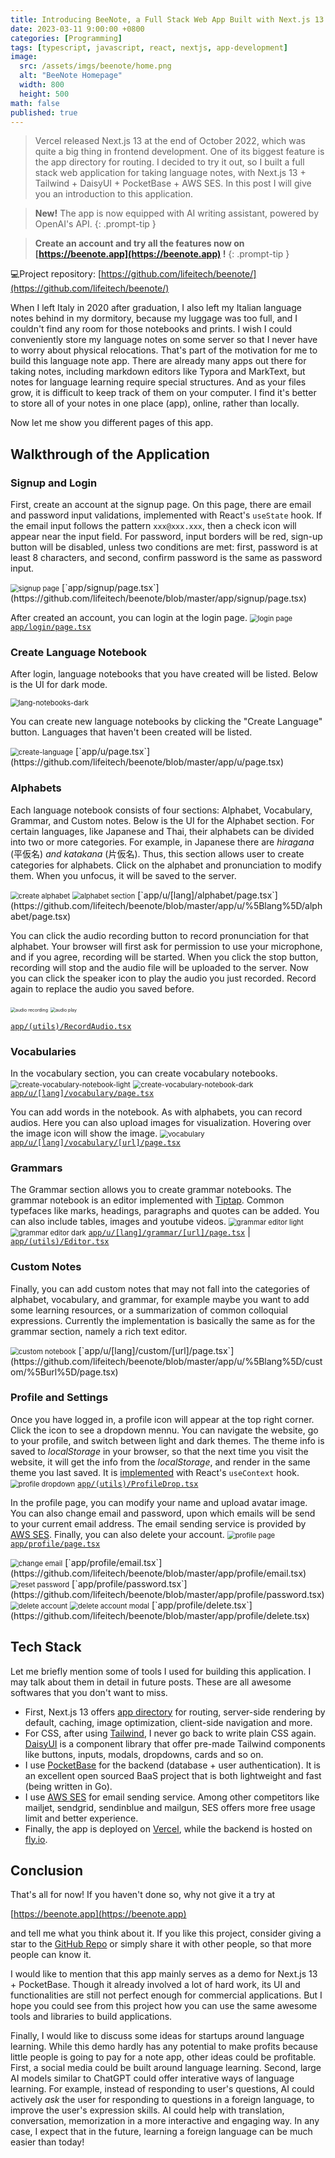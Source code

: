 ```yaml
---
title: Introducing BeeNote, a Full Stack Web App Built with Next.js 13
date: 2023-03-11 9:00:00 +0800
categories: [Programming]
tags: [typescript, javascript, react, nextjs, app-development]
image:
  src: /assets/imgs/beenote/home.png
  alt: "BeeNote Homepage"
  width: 800
  height: 500
math: false
published: true
---
```


> Vercel released Next.js 13 at the end of October 2022, which was quite a big thing in frontend development. One of its biggest feature is the app directory for routing. I decided to try it out, so I built a full stack web application for taking language notes, with Next.js 13 + Tailwind + DaisyUI + PocketBase + AWS SES. In this post I will give you an introduction to this application.

> **New!** The app is now equipped with AI writing assistant, powered by OpenAI's API.
{: .prompt-tip }

> **Create an account and try all the features now on [https://beenote.app](https://beenote.app) !**
{: .prompt-tip }

💻Project repository: [https://github.com/lifeitech/beenote/](https://github.com/lifeitech/beenote/)

When I left Italy in 2020 after graduation, I also left my Italian language notes behind in my dormitory, because my luggage was too full, and I couldn't find any room for those notebooks and prints. I wish I could conveniently store my language notes on some server so that I never have to worry about physical relocations. That's part of the motivation for me to build this language note app. There are already many apps out there for taking notes, including markdown editors like Typora and MarkText, but notes for language learning require special structures. And as your files grow, it is difficult to keep track of them on your computer. I find it's better to store all of your notes in one place (app), online, rather than locally.

Now let me show you different pages of this app.

## Walkthrough of the Application

### Signup and Login

First, create an account at the signup page. On this page, there are email and password input validations, implemented with React's `useState` hook. If the email input follows the pattern `xxx@xxx.xxx`, then a check icon will appear near the input field. For password, input borders will be red, sign-up button will be disabled, unless two conditions are met: first, password is at least 8 characters, and second, confirm password is the same as password input. 

<img alt="signup page" src="/assets/imgs/beenote/signup.png" style="zoom:80%;">
[`app/signup/page.tsx`](https://github.com/lifeitech/beenote/blob/master/app/signup/page.tsx)

After created an account, you can login at the login page.
<img alt="login page" src="/assets/imgs/beenote/login.png" style="zoom:80%;">
[`app/login/page.tsx`](https://github.com/lifeitech/beenote/blob/master/app/login/page.tsx)

### Create Language Notebook

After login, language notebooks that you have created will be listed. Below is the UI for dark mode.

<img alt="lang-notebooks-dark" src="/assets/imgs/beenote/lang-notebooks-dark.png" style="zoom:80%;">

You can create new language notebooks by clicking the "Create Language" button. Languages that haven't been created will be listed.

<img alt="create-language" src="/assets/imgs/beenote/create-language.png" style="zoom:80%;">
[`app/u/page.tsx`](https://github.com/lifeitech/beenote/blob/master/app/u/page.tsx)

### Alphabets

Each language notebook consists of four sections: Alphabet, Vocabulary, Grammar, and Custom notes. Below is the UI for the Alphabet section. For certain languages, like Japanese and Thai, their alphabets can be divided into two or more categories. For example, in Japanese there are *hiragana* (平仮名) *and katakana* (片仮名). Thus, this section allows user to create categories for alphabets. Click on the alphabet and pronunciation to modify them. When you unfocus, it will be saved to the server.

<img alt="create alphabet" src="/assets/imgs/beenote/alphabet-create.png" style="zoom:80%;">
<img alt="alphabet section" src="/assets/imgs/beenote/alphabet.png" style="zoom:80%;">
[`app/u/[lang]/alphabet/page.tsx`](https://github.com/lifeitech/beenote/blob/master/app/u/%5Blang%5D/alphabet/page.tsx)

You can click the audio recording button to record pronunciation for that alphabet. Your browser will first ask for permission to use your microphone, and if you agree, recording will be started. When you click the stop button, recording will stop and the audio file will be uploaded to the server. Now you can click the speaker icon to play the audio you just recorded. Record again to replace the audio you saved before.

<div style="flex-direction:row">
<img alt="audio recording" src="/assets/imgs/beenote/audio-recording.png" style="zoom:50%;">
<img alt="audio play" src="/assets/imgs/beenote/audio-play.png" style="zoom:50%;">
</div>

[`app/(utils)/RecordAudio.tsx`](https://github.com/lifeitech/beenote/blob/master/app/(utils)/RecordAudio.tsx)

### Vocabularies

In the vocabulary section, you can create vocabulary notebooks. 
<img alt="create-vocabulary-notebook-light" src="/assets/imgs/beenote/create-vocabulary-notebook-light.png" style="zoom:80%;">
<img alt="create-vocabulary-notebook-dark" src="/assets/imgs/beenote/create-vocabulary-notebook-dark.png" style="zoom:80%;">
[`app/u/[lang]/vocabulary/page.tsx`](https://github.com/lifeitech/beenote/blob/master/app/u/%5Blang%5D/vocabulary/page.tsx)

You can add words in the notebook. As with alphabets, you can record audios. Here you can also upload images for visualization. Hovering over the image icon will show the image.
<img alt="vocabulary" src="/assets/imgs/beenote/vocabulary.png" style="zoom:80%;">
[`app/u/[lang]/vocabulary/[url]/page.tsx`](https://github.com/lifeitech/beenote/blob/master/app/u/%5Blang%5D/vocabulary/%5Burl%5D/page.tsx)

### Grammars

The Grammar section allows you to create grammar notebooks. The grammar notebook is an editor implemented with [Tiptap](https://tiptap.dev/). Common typefaces like marks, headings, paragraphs and quotes can be added. You can also include tables, images and youtube videos.
<img alt="grammar editor light" src="/assets/imgs/beenote/grammar-light.png" style="zoom:80%;">
<img alt="grammar editor dark" src="/assets/imgs/beenote/grammar-dark.png" style="zoom:80%;">
[`app/u/[lang]/grammar/[url]/page.tsx`](https://github.com/lifeitech/beenote/blob/master/app/u/%5Blang%5D/grammar/%5Burl%5D/page.tsx)
|
[`app/(utils)/Editor.tsx`](https://github.com/lifeitech/beenote/blob/master/app/(utils)/Editor.tsx)

### Custom Notes

Finally, you can add custom notes that may not fall into the categories of alphabet, vocabulary, and grammar, for example maybe you want to add some learning resources, or a summarization of common colloquial expressions. Currently the implementation is basically the same as for the grammar section, namely a rich text editor.

<img alt="custom notebook" src="/assets/imgs/beenote/custom.png" style="zoom:80%;">
[`app/u/[lang]/custom/[url]/page.tsx`](https://github.com/lifeitech/beenote/blob/master/app/u/%5Blang%5D/custom/%5Burl%5D/page.tsx)

### Profile and Settings

Once you have logged in, a profile icon will appear at the top right corner. Click the icon to see a dropdown mennu. You can navigate the website, go to your profile, and switch between light and dark themes. The theme info is saved to *localStorage* in your browser, so that the next time you visit the website, it will get the info from the *localStorage*, and render in the same theme you last saved. It is [implemented](https://github.com/lifeitech/beenote/blob/master/app/(utils)/Theme.tsx) with React's `useContext` hook.
<img alt="profile dropdown" src="/assets/imgs/beenote/profile-dropdown.png" style="zoom:80%;">
[`app/(utils)/ProfileDrop.tsx`](https://github.com/lifeitech/beenote/blob/master/app/(utils)/ProfileDrop.tsx)

In the profile page, you can modify your name and upload avatar image. You can also change email and password, upon which emails will be send to your current email address. The email sending service is provided by [AWS SES](https://aws.amazon.com/ses/). Finally, you can also delete your account. 
<img alt="profile page" src="/assets/imgs/beenote/profile.png" style="zoom:80%;">
[`app/profile/page.tsx`](https://github.com/lifeitech/beenote/blob/master/app/profile/page.tsx)

<img alt="change email" src="/assets/imgs/beenote/email-change.png" style="zoom:80%;">
[`app/profile/email.tsx`](https://github.com/lifeitech/beenote/blob/master/app/profile/email.tsx)

<img alt="reset password" src="/assets/imgs/beenote/password-reset.png" style="zoom:80%;">
[`app/profile/password.tsx`](https://github.com/lifeitech/beenote/blob/master/app/profile/password.tsx)

<img alt="delete account" src="/assets/imgs/beenote/delete-account.png" style="zoom:80%;">
<img alt="delete account modal" src="/assets/imgs/beenote/delete-account-2.png" style="zoom:80%;">
[`app/profile/delete.tsx`](https://github.com/lifeitech/beenote/blob/master/app/profile/delete.tsx)

## Tech Stack

Let me briefly mention some of tools I used for building this application. I may talk about them in detail in future posts. These are all awesome softwares that you don't want to miss. 

- First, Next.js 13 offers [app directory](https://nextjs.org/blog/next-13) for routing, server-side rendering by default, caching, image optimization, client-side navigation and more. 
- For CSS, after using [Tailwind](https://tailwindcss.com), I never go back to write plain CSS again. [DaisyUI](https://daisyui.com) is a component library that offer pre-made Tailwind  components like buttons, inputs, modals, dropdowns, cards and so on.
- I use [PocketBase](https://pocketbase.io/) for the backend (database + user authentication). It is an excellent open sourced BaaS project that is both lightweight and fast (being written in Go). 
- I use [AWS SES](https://aws.amazon.com/ses/) for email sending service. Among other competitors like mailjet, sendgrid, sendinblue and mailgun, SES offers more free usage limit and better experience.
- Finally, the app is deployed on [Vercel](https://vercel.com/), while the backend is hosted on [fly.io](https://fly.io/).

## Conclusion

That's all for now! If you haven't done so, why not give it a try at

[https://beenote.app](https://beenote.app)

and tell me what you think about it. If you like this project, consider giving a star to the [GitHub Repo](https://github.com/lifeitech/beenote/) or simply share it with other people, so that more people can know it.

I would like to mention that this app mainly serves as a demo for Next.js 13 + PocketBase. Though it already involved a lot of hard work, its UI and functionalities are still not perfect enough for commercial applications. But I hope you could see from this project how you can use the same awesome tools and libraries to build applications. 

Finally, I would like to discuss some ideas for startups around language learning. While this demo hardly has any potential to make profits because little people is going to pay for a note app, other ideas could be profitable. First, a social media could be built around language learning. Second, large AI models similar to ChatGPT could offer interative ways of language learning. For example, instead of responding to user's questions, AI could actively *ask* the user for responding to questions in a foreign language, to improve the user's expression skills. AI could help with translation, conversation, memorization in a more interactive and engaging way. In any case, I expect that in the future, learning a foreign language can be much easier than today!
